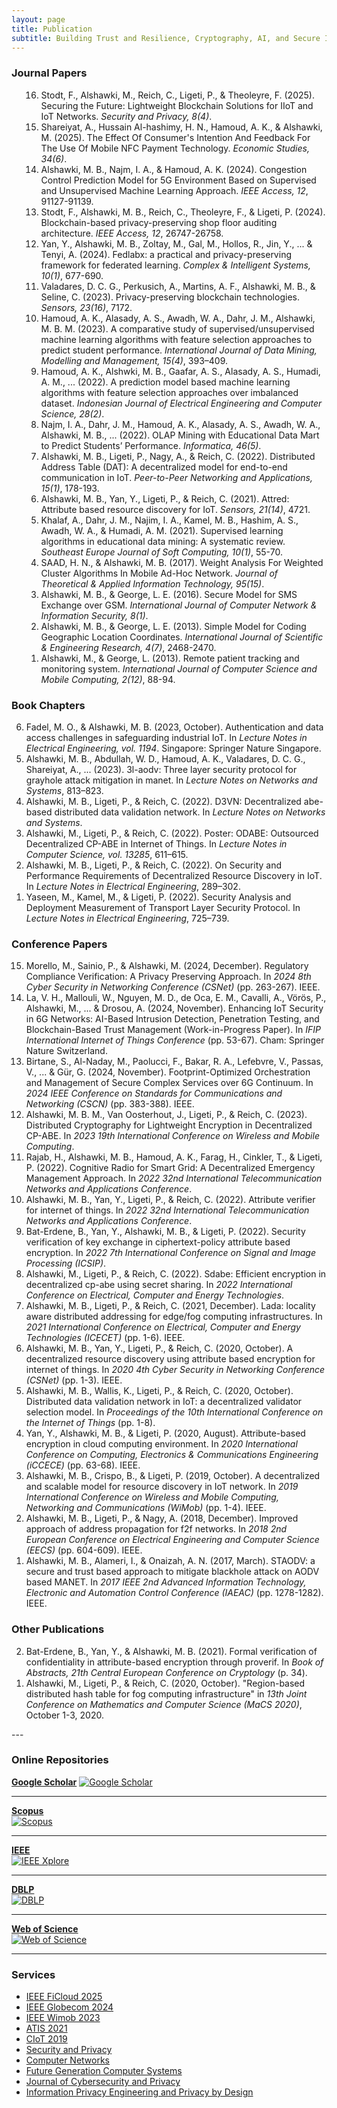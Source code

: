 ```yaml
---
layout: page
title: Publication
subtitle: Building Trust and Resilience, Cryptography, AI, and Secure Infrastructures
---
```


### Journal Papers
<ol class="bracketed" start="16" reversed>
    <ol class="bracketed" start="16" reversed>
    <li data-letter="J">Stodt, F., Alshawki, M., Reich, C., Ligeti, P., & Theoleyre, F. (2025). Securing the Future: Lightweight Blockchain Solutions for IIoT and IoT Networks. <i>Security and Privacy, 8(4)</i>.</li>
    <li data-letter="J">Shareiyat, A., Hussain Al-hashimy, H. N., Hamoud, A. K., & Alshawki, M. (2025). The Effect Of Consumer's Intention And Feedback For The Use Of Mobile NFC Payment Technology. <i>Economic Studies, 34(6)</i>.</li>
    <li data-letter="J">Alshawki, M. B., Najm, I. A., & Hamoud, A. K. (2024). Congestion Control Prediction Model for 5G Environment Based on Supervised and Unsupervised Machine Learning Approach. <i>IEEE Access, 12</i>, 91127-91139.</li>
    <li data-letter="J">Stodt, F., Alshawki, M. B., Reich, C., Theoleyre, F., & Ligeti, P. (2024). Blockchain-based privacy-preserving shop floor auditing architecture. <i>IEEE Access, 12</i>, 26747-26758.</li>
    <li data-letter="J">Yan, Y., Alshawki, M. B., Zoltay, M., Gal, M., Hollos, R., Jin, Y., ... & Tenyi, A. (2024). Fedlabx: a practical and privacy-preserving framework for federated learning. <i>Complex & Intelligent Systems, 10(1)</i>, 677-690.</li>
    <li data-letter="J">Valadares, D. C. G., Perkusich, A., Martins, A. F., Alshawki, M. B., & Seline, C. (2023). Privacy-preserving blockchain technologies. <i>Sensors, 23(16)</i>, 7172.</li>
    <li data-letter="J">Hamoud, A. K., Alasady, A. S., Awadh, W. A., Dahr, J. M., Alshawki, M. B. M. (2023). A comparative study of supervised/unsupervised machine learning algorithms with feature selection approaches to predict student performance. <i>International Journal of Data Mining, Modelling and Management, 15(4)</i>, 393–409.</li>
    <li data-letter="J">Hamoud, A. K., Alshwki, M. B., Gaafar, A. S., Alasady, A. S., Humadi, A. M., ... (2022). A prediction model based machine learning algorithms with feature selection approaches over imbalanced dataset. <i>Indonesian Journal of Electrical Engineering and Computer Science, 28(2)</i>.</li>
    <li data-letter="J">Najm, I. A., Dahr, J. M., Hamoud, A. K., Alasady, A. S., Awadh, W. A., Alshawki, M. B., ... (2022). OLAP Mining with Educational Data Mart to Predict Students’ Performance. <i>Informatica, 46(5)</i>.</li>
    <li data-letter="J">Alshawki, M. B., Ligeti, P., Nagy, A., & Reich, C. (2022). Distributed Address Table (DAT): A decentralized model for end-to-end communication in IoT. <i>Peer-to-Peer Networking and Applications, 15(1)</i>, 178-193.</li>
    <li data-letter="J">Alshawki, M. B., Yan, Y., Ligeti, P., & Reich, C. (2021). Attred: Attribute based resource discovery for IoT. <i>Sensors, 21(14)</i>, 4721.</li>
    <li data-letter="J">Khalaf, A., Dahr, J. M., Najim, I. A., Kamel, M. B., Hashim, A. S., Awadh, W. A., & Humadi, A. M. (2021). Supervised learning algorithms in educational data mining: A systematic review. <i>Southeast Europe Journal of Soft Computing, 10(1)</i>, 55-70.</li>
    <li data-letter="J">SAAD, H. N., & Alshawki, M. B. (2017). Weight Analysis For Weighted Cluster Algorithms In Mobile Ad-Hoc Network. <i>Journal of Theoretical & Applied Information Technology, 95(15)</i>.</li>
    <li data-letter="J">Alshawki, M. B., & George, L. E. (2016). Secure Model for SMS Exchange over GSM. <i>International Journal of Computer Network & Information Security, 8(1)</i>.</li>
    <li data-letter="J">Alshawki, M. B., & George, L. E. (2013). Simple Model for Coding Geographic Location Coordinates. <i>International Journal of Scientific & Engineering Research, 4(7)</i>, 2468-2470.</li>
    <li data-letter="J">Alshawki, M., & George, L. (2013). Remote patient tracking and monitoring system. <i>International Journal of Computer Science and Mobile Computing, 2(12)</i>, 88-94.</li>
</ol>
</ol>

### Book Chapters
<ol class="bracketed" start="6" reversed>
    <li data-letter="B">Fadel, M. O., & Alshawki, M. B. (2023, October). Authentication and data access challenges in safeguarding industrial IoT. In <i>Lecture Notes in Electrical Engineering, vol. 1194</i>. Singapore: Springer Nature Singapore.</li>
    <li data-letter="B">Alshawki, M. B., Abdullah, W. D., Hamoud, A. K., Valadares, D. C. G., Shareiyat, A., ... (2023). 3l-aodv: Three layer security protocol for grayhole attack mitigation in manet. In <i>Lecture Notes on Networks and Systems</i>, 813–823.</li>
    <li data-letter="B">Alshawki, M. B., Ligeti, P., & Reich, C. (2022). D3VN: Decentralized abe-based distributed data validation network. In <i>Lecture Notes on Networks and Systems</i>.</li>
    <li data-letter="B">Alshawki, M., Ligeti, P., & Reich, C. (2022). Poster: ODABE: Outsourced Decentralized CP-ABE in Internet of Things. In <i>Lecture Notes in Computer Science, vol. 13285</i>, 611–615.</li>
    <li data-letter="B">Alshawki, M. B., Ligeti, P., & Reich, C. (2022). On Security and Performance Requirements of Decentralized Resource Discovery in IoT. In <i>Lecture Notes in Electrical Engineering</i>, 289–302.</li>
    <li data-letter="B">Yaseen, M., Kamel, M., & Ligeti, P. (2022). Security Analysis and Deployment Measurement of Transport Layer Security Protocol. In <i>Lecture Notes in Electrical Engineering</i>, 725–739.</li>
</ol>


### Conference Papers
<ol class="bracketed" start="15" reversed>
    <li data-letter="C">Morello, M., Sainio, P., & Alshawki, M. (2024, December). Regulatory Compliance Verification: A Privacy Preserving Approach. In <i>2024 8th Cyber Security in Networking Conference (CSNet)</i> (pp. 263-267). IEEE.</li>
    <li data-letter="C">La, V. H., Mallouli, W., Nguyen, M. D., de Oca, E. M., Cavalli, A., Vörös, P., Alshawki, M., ... & Drosou, A. (2024, November). Enhancing IoT Security in 6G Networks: AI-Based Intrusion Detection, Penetration Testing, and Blockchain-Based Trust Management (Work-in-Progress Paper). In <i>IFIP International Internet of Things Conference</i> (pp. 53-67). Cham: Springer Nature Switzerland.</li>
    <li data-letter="C">Birtane, S., Al-Naday, M., Paolucci, F., Bakar, R. A., Lefebvre, V., Passas, V., ... & Gür, G. (2024, November). Footprint-Optimized Orchestration and Management of Secure Complex Services over 6G Continuum. In <i>2024 IEEE Conference on Standards for Communications and Networking (CSCN)</i> (pp. 383-388). IEEE.</li>
    <li data-letter="C">Alshawki, M. B. M., Van Oosterhout, J., Ligeti, P., & Reich, C. (2023). Distributed Cryptography for Lightweight Encryption in Decentralized CP-ABE. In <i>2023 19th International Conference on Wireless and Mobile Computing</i>.</li>
    <li data-letter="C">Rajab, H., Alshawki, M. B., Hamoud, A. K., Farag, H., Cinkler, T., & Ligeti, P. (2022). Cognitive Radio for Smart Grid: A Decentralized Emergency Management Approach. In <i>2022 32nd International Telecommunication Networks and Applications Conference</i>.</li>
    <li data-letter="C">Alshawki, M. B., Yan, Y., Ligeti, P., & Reich, C. (2022). Attribute verifier for internet of things. In <i>2022 32nd International Telecommunication Networks and Applications Conference</i>.</li>
    <li data-letter="C">Bat-Erdene, B., Yan, Y., Alshawki, M. B., & Ligeti, P. (2022). Security verification of key exchange in ciphertext-policy attribute based encryption. In <i>2022 7th International Conference on Signal and Image Processing (ICSIP)</i>.</li>
    <li data-letter="C">Alshawki, M., Ligeti, P., & Reich, C. (2022). Sdabe: Efficient encryption in decentralized cp-abe using secret sharing. In <i>2022 International Conference on Electrical, Computer and Energy Technologies</i>.</li>
    <li data-letter="C">Alshawki, M. B., Ligeti, P., & Reich, C. (2021, December). Lada: locality aware distributed addressing for edge/fog computing infrastructures. In <i>2021 International Conference on Electrical, Computer and Energy Technologies (ICECET)</i> (pp. 1-6). IEEE.</li>
    <li data-letter="C">Alshawki, M. B., Yan, Y., Ligeti, P., & Reich, C. (2020, October). A decentralized resource discovery using attribute based encryption for internet of things. In <i>2020 4th Cyber Security in Networking Conference (CSNet)</i> (pp. 1-3). IEEE.</li>
    <li data-letter="C">Alshawki, M. B., Wallis, K., Ligeti, P., & Reich, C. (2020, October). Distributed data validation network in IoT: a decentralized validator selection model. In <i>Proceedings of the 10th International Conference on the Internet of Things</i> (pp. 1-8).</li>
    <li data-letter="C">Yan, Y., Alshawki, M. B., & Ligeti, P. (2020, August). Attribute-based encryption in cloud computing environment. In <i>2020 International Conference on Computing, Electronics & Communications Engineering (iCCECE)</i> (pp. 63-68). IEEE.</li>
    <li data-letter="C">Alshawki, M. B., Crispo, B., & Ligeti, P. (2019, October). A decentralized and scalable model for resource discovery in IoT network. In <i>2019 International Conference on Wireless and Mobile Computing, Networking and Communications (WiMob)</i> (pp. 1-4). IEEE.</li>
    <li data-letter="C">Alshawki, M. B., Ligeti, P., & Nagy, A. (2018, December). Improved approach of address propagation for f2f networks. In <i>2018 2nd European Conference on Electrical Engineering and Computer Science (EECS)</i> (pp. 604-609). IEEE.</li>
    <li data-letter="C">Alshawki, M. B., Alameri, I., & Onaizah, A. N. (2017, March). STAODV: a secure and trust based approach to mitigate blackhole attack on AODV based MANET. In <i>2017 IEEE 2nd Advanced Information Technology, Electronic and Automation Control Conference (IAEAC)</i> (pp. 1278-1282). IEEE.</li>
</ol>

### Other Publications
<ol class="bracketed" start="2" reversed>
    <li data-letter="O">Bat-Erdene, B., Yan, Y., & Alshawki, M. B. (2021). Formal verification of confidentiality in attribute-based encryption through proverif. In <i>Book of Abstracts, 21th Central European Conference on Cryptology</i> (p. 34).</li>
    <li data-letter="O">Alshawki, M., Ligeti, P., & Reich, C. (2020, October). "Region-based distributed hash table for fog computing infrastructure" in <i>13th Joint Conference on Mathematics and Computer Science (MaCS 2020)</i>, October 1-3, 2020.</li>
</ol>
---


### Online Repositories

[**Google Scholar**](https://scholar.google.com/citations?hl=en&user=fg0AuD8AAAAJ) 
<a href="https://scholar.google.com/citations?hl=en&user=fg0AuD8AAAAJ" target="_blank">
  <img src="/assets/img/gs.jpg" alt="Google Scholar">
</a> 

---

  
[**Scopus**](https://www.scopus.com/authid/detail.uri?authorId=57195277220)  
<a href="https://www.scopus.com/authid/detail.uri?authorId=57195277220" target="_blank">
  <img src="/assets/img/sc.png" alt="Scopus">
</a>
 
---

  
[**IEEE**](https://ieeexplore.ieee.org/author/893347168306437)  
<a href="https://ieeexplore.ieee.org/author/893347168306437" target="_blank">
  <img src="/assets/img/ieee.png" alt="IEEE Xplore">
</a> 

---

[**DBLP**](https://dblp.org/pid/400/1551.html)  
<a href="https://dblp.org/pid/400/1551.html" target="_blank">
  <img src="/assets/img/DBLP.png" alt="DBLP">
</a> 

---

[**Web of Science**](https://www.webofscience.com/wos/author/record/C-7051-2018)  
<a href="https://www.webofscience.com/wos/author/record/C-7051-2018" target="_blank">
  <img src="/assets/img/clarivate-web-of-science.png" alt="Web of Science">
</a> 

---


### Services
- <a href="https://ficloud.org/2025/" target="_blank">IEEE FiCloud 2025</a>
- <a href="https://globecom2024.ieee-globecom.org/" target="_blank">IEEE Globecom 2024</a>
- <a href="http://www.wimob.org/wimob2023/" target="_blank">IEEE Wimob 2023</a>
- <a href="https://www.atis2021.conferences.academy/" target="_blank">ATIS 2021</a>
- [CIoT 2019]()
- <a href="https://onlinelibrary.wiley.com/journal/24756725" target="_blank">Security and Privacy</a>
- <a href="https://www.sciencedirect.com/journal/computer-networks" target="_blank">Computer Networks</a>
- <a href="https://www.sciencedirect.com/journal/future-generation-computer-systems" target="_blank">Future Generation Computer Systems</a>
- <a href="https://www.mdpi.com/journal/jcp" target="_blank">Journal of Cybersecurity and Privacy</a>
- <a href="https://www.pearson.com/en-us/subject-catalog/p/information-privacy-engineering-and-privacy-by-design/P200000007406/9780137582341" target="_blank">Information Privacy Engineering and Privacy by Design</a>